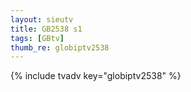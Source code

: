 ```yaml
--- 
layout: sieutv
title: GB2538 s1
tags: [GBtv]
thumb_re: globiptv2538
---
```

{% include tvadv key="globiptv2538" %} 
